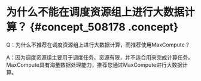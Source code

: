 # 为什么不能在调度资源组上进行大数据计算？ {#concept_508178 .concept}

Q：为什么不推荐在调度资源组上进行大数据计算，而推荐使用MaxCompute？

A：因为调度资源组主要用于调度任务，资源有限，并不适合用来完成计算任务。MaxCompute具有海量数据处理能力，推荐您通过MaxCompute进行大数据计算。

